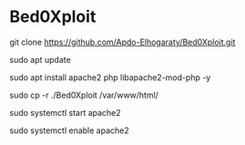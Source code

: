 # Bed0Xploit

git clone https://github.com/Apdo-Elhogaraty/Bed0Xploit.git

sudo apt update

sudo apt install apache2 php libapache2-mod-php -y

sudo cp -r ./Bed0Xploit /var/www/html/

sudo systemctl start apache2

sudo systemctl enable apache2
